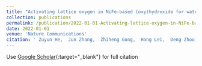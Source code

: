 ```yaml
---
title: "Activating lattice oxygen in NiFe-based (oxy)hydroxide for water electrolysis"
collection: publications
permalink: /publication/2022-01-01-Activating-lattice-oxygen-in-NiFe-based-oxyhydroxide-for-water-electrolysis
date: 2022-01-01
venue: 'Nature Communications'
citation: ' Zuyun He,  Jun Zhang,  Zhiheng Gong,  Hang Lei,  Deng Zhou,  Nian Zhang,  Wenjie Mai,  Shijun Zhao,  Yan Chen, &quot;Activating lattice oxygen in NiFe-based (oxy)hydroxide for water electrolysis.&quot; Nature Communications, 2022.'
---
```

Use [Google Scholar](https://scholar.google.com/scholar?q=Activating+lattice+oxygen+in+NiFe+based+(oxy)hydroxide+for+water+electrolysis){:target="_blank"} for full citation